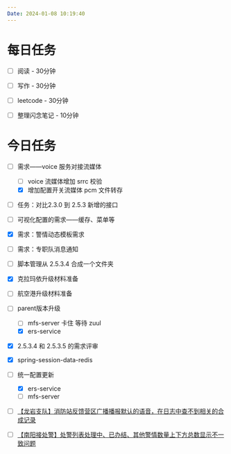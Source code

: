 ```yaml
---
Date: 2024-01-08 10:19:40
---
```


# 每日任务
- [ ] 阅读 - 30分钟
- [ ] 写作 - 30分钟
- [ ] leetcode - 30分钟
- [ ] 整理闪念笔记 - 10分钟


# 今日任务
- [ ] 需求——voice 服务对接流媒体
	- [ ] voice 流媒体增加 srrc 校验
	- [x] 增加配置开关流媒体 pcm 文件转存
- [ ] 任务：对比2.3.0 到 2.5.3 新增的接口
- [ ] 可视化配置的需求——缓存、菜单等
- [x] 需求：警情动态模板需求
- [ ] 需求：专职队消息通知
- [ ]  脚本管理从 2.5.3.4 合成一个文件夹
- [x] 克拉玛依升级材料准备
- [ ] 航空港升级材料准备
- [ ] parent版本升级
	- [ ] mfs-server 卡住 等待 zuul
	- [x] ers-service
- [x] 2.5.3.4 和 2.5.3.5 的需求评审
- [x] spring-session-data-redis 
- [ ] 统一配置更新
	- [x] ers-service
	- [ ] mfs-server
- [ ] [【龙岩支队】消防站反馈营区广播播报默认的语音，在日志中查不到相关的合成记录](https://www.tapd.cn/43156223/bugtrace/bugs/view?bug_id=1143156223001761806)
- [ ] [【南阳接处警】处警列表处理中、已办结、其他警情数量上下方总数显示不一致问题](https://www.tapd.cn/43156223/bugtrace/bugs/view?bug_id=1143156223001762569&from=wxnotification&corpid=wxe20e1a873ad6ccc1&agentid=1000007&jump_count=1)

